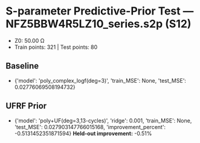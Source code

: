 # S-parameter Predictive-Prior Test — NFZ5BBW4R5LZ10_series.s2p (S12)
- Z0: 50.00 Ω
- Train points: 321  |  Test points: 80

## Baseline
- {'model': 'poly_complex_logf(deg=3)', 'train_MSE': None, 'test_MSE': 0.02776069508194732}

## UFRF Prior
- {'model': 'poly+UF(deg=3,13-cycles)', 'ridge': 0.001, 'train_MSE': None, 'test_MSE': 0.027903147766015168, 'improvement_percent': -0.5131452351871594}
**Held-out improvement:** -0.51%